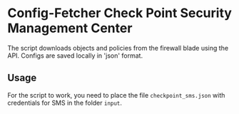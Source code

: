 # Config-Fetcher Check Point Security Management Center 

The script downloads objects and policies from the firewall blade using the API. Configs are saved locally in 'json' format.

## Usage

For the script to work, you need to place the file `checkpoint_sms.json` with credentials for SMS in the folder `input`.